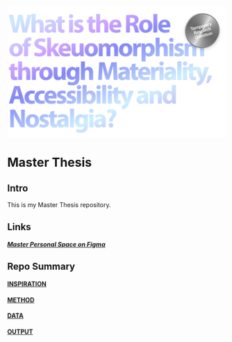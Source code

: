 ![](E_ASSETS/repo-images/skeuomorphism_hero.png)
# Master Thesis

## Intro
This is my Master Thesis repository.


## Links
##### [Master Personal Space on Figma](https://www.figma.com/design/cBZwSZEBA5L0KyZoAiVZpU/Adam's-Master-Space?node-id=0-1&t=z42T0FIo4narjGbr-1)


## Repo Summary

#### [INSPIRATION](A_INSPIRATION/README.md)
#### [METHOD](B_METHOD/README.md)
#### [DATA](C_DATA/README.md)
#### [OUTPUT](D_OUTPUT/README.md)

